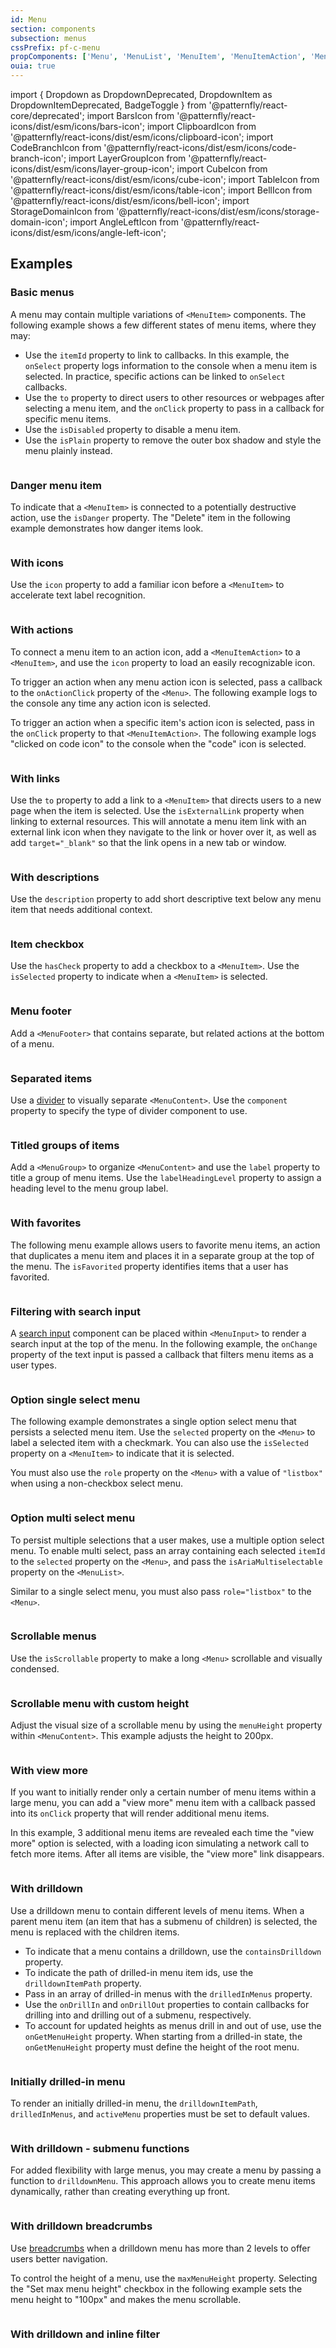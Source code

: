 ```yaml
---
id: Menu
section: components
subsection: menus
cssPrefix: pf-c-menu
propComponents: ['Menu', 'MenuList', 'MenuItem', 'MenuItemAction', 'MenuContent', 'MenuInput', 'MenuGroup']
ouia: true
---
```


import {
Dropdown as DropdownDeprecated,
DropdownItem as DropdownItemDeprecated,
BadgeToggle
} from '@patternfly/react-core/deprecated';
import BarsIcon from '@patternfly/react-icons/dist/esm/icons/bars-icon';
import ClipboardIcon from '@patternfly/react-icons/dist/esm/icons/clipboard-icon';
import CodeBranchIcon from '@patternfly/react-icons/dist/esm/icons/code-branch-icon';
import LayerGroupIcon from '@patternfly/react-icons/dist/esm/icons/layer-group-icon';
import CubeIcon from '@patternfly/react-icons/dist/esm/icons/cube-icon';
import TableIcon from '@patternfly/react-icons/dist/esm/icons/table-icon';
import BellIcon from '@patternfly/react-icons/dist/esm/icons/bell-icon';
import StorageDomainIcon from '@patternfly/react-icons/dist/esm/icons/storage-domain-icon';
import AngleLeftIcon from '@patternfly/react-icons/dist/esm/icons/angle-left-icon';

## Examples

### Basic menus

A menu may contain multiple variations of `<MenuItem>` components. The following example shows a few different states of menu items, where they may:

- Use the `itemId` property to link to callbacks. In this example, the `onSelect` property logs information to the console when a menu item is selected. In practice, specific actions can be linked to `onSelect` callbacks.
- Use the `to` property to direct users to other resources or webpages after selecting a menu item, and the `onClick` property to pass in a callback for specific menu items.
- Use the `isDisabled` property to disable a menu item.
- Use the `isPlain` property to remove the outer box shadow and style the menu plainly instead.

```ts file="MenuBasic.tsx"

```

### Danger menu item

To indicate that a `<MenuItem>` is connected to a potentially destructive action, use the `isDanger` property. The "Delete" item in the following example demonstrates how danger items look.

```ts file="MenuDangerMenuItem.tsx"

```

### With icons

Use the `icon` property to add a familiar icon before a `<MenuItem>` to accelerate text label recognition.

```ts file="MenuWithIcons.tsx"

```

### With actions

To connect a menu item to an action icon, add a `<MenuItemAction>` to a `<MenuItem>`, and use the `icon` property to load an easily recognizable icon.

To trigger an action when any menu action icon is selected, pass a callback to the `onActionClick` property of the `<Menu>`. The following example logs to the console any time any action icon is selected.

To trigger an action when a specific item's action icon is selected, pass in the `onClick` property to that `<MenuItemAction>`. The following example logs "clicked on code icon" to the console when the "code" icon is selected.

```ts file="MenuWithActions.tsx"

```

### With links

Use the `to` property to add a link to a `<MenuItem>` that directs users to a new page when the item is selected. Use the `isExternalLink` property when linking to external resources. This will annotate a menu item link with an external link icon when they navigate to the link or hover over it, as well as add `target="_blank"` so that the link opens in a new tab or window.

```ts file="MenuWithLinks.tsx"

```

### With descriptions

Use the `description` property to add short descriptive text below any menu item that needs additional context.

```ts file="MenuWithDescription.tsx"

```

### Item checkbox

Use the `hasCheck` property to add a checkbox to a `<MenuItem>`. Use the `isSelected` property to indicate when a `<MenuItem>` is selected.

```ts file="./MenuWithCheckbox.tsx" isBeta

```

### Menu footer

Add a `<MenuFooter>` that contains separate, but related actions at the bottom of a menu.

```ts file="MenuWithFooter.tsx"

```

### Separated items

Use a [divider](/components/divider) to visually separate `<MenuContent>`. Use the `component` property to specify the type of divider component to use.

```ts file="MenuWithSeparators.tsx"

```

### Titled groups of items

Add a `<MenuGroup>` to organize `<MenuContent>` and use the `label` property to title a group of menu items. Use the `labelHeadingLevel` property to assign a heading level to the menu group label.

```ts file="MenuWithTitledGroups.tsx"

```

### With favorites

The following menu example allows users to favorite menu items, an action that duplicates a menu item and places it in a separate group at the top of the menu. The `isFavorited` property identifies items that a user has favorited.

```ts file="MenuWithFavorites.tsx"

```

### Filtering with search input

A [search input](/components/search-input) component can be placed within `<MenuInput>` to render a search input at the top of the menu. In the following example, the `onChange` property of the text input is passed a callback that filters menu items as a user types.

```ts file="MenuFilteringWithSearchInput.tsx"

```

### Option single select menu

The following example demonstrates a single option select menu that persists a selected menu item. Use the `selected` property on the `<Menu>` to label a selected item with a checkmark. You can also use the `isSelected` property on a `<MenuItem>` to indicate that it is selected.

You must also use the `role` property on the `<Menu>` with a value of `"listbox"` when using a non-checkbox select menu.

```ts file="MenuOptionSingleSelect.tsx"

```

### Option multi select menu

To persist multiple selections that a user makes, use a multiple option select menu. To enable multi select, pass an array containing each selected `itemId` to the `selected` property on the `<Menu>`, and pass the `isAriaMultiselectable` property on the `<MenuList>`.

Similar to a single select menu, you must also pass `role="listbox"` to the `<Menu>`.

```ts file="MenuOptionMultiSelect.tsx"

```

### Scrollable menus

Use the `isScrollable` property to make a long `<Menu>` scrollable and visually condensed.

```ts file="MenuScrollable.tsx"

```

### Scrollable menu with custom height

Adjust the visual size of a scrollable menu by using the `menuHeight` property within `<MenuContent>`. This example adjusts the height to 200px.

```ts file="MenuScrollableCustomMenuHeight.tsx"

```

### With view more

If you want to initially render only a certain number of menu items within a large menu, you can add a "view more" menu item with a callback passed into its `onClick` property that will render additional menu items.

In this example, 3 additional menu items are revealed each time the "view more" option is selected, with a loading icon simulating a network call to fetch more items. After all items are visible, the "view more" link disappears.

```ts file="MenuWithViewMore.tsx"

```

### With drilldown

Use a drilldown menu to contain different levels of menu items. When a parent menu item (an item that has a submenu of children) is selected, the menu is replaced with the children items.

- To indicate that a menu contains a drilldown, use the `containsDrilldown` property.
- To indicate the path of drilled-in menu item ids, use the `drilldownItemPath` property.
- Pass in an array of drilled-in menus with the `drilledInMenus` property.
- Use the `onDrillIn` and `onDrillOut` properties to contain callbacks for drilling into and drilling out of a submenu, respectively.
- To account for updated heights as menus drill in and out of use, use the `onGetMenuHeight` property. When starting from a drilled-in state, the `onGetMenuHeight` property must define the height of the root menu.

```ts file="./MenuWithDrilldown.tsx" isBeta

```

### Initially drilled-in menu

To render an initially drilled-in menu, the `drilldownItemPath`, `drilledInMenus`, and `activeMenu` properties must be set to default values.

```ts file="./MenuWithDrilldownInitialState.tsx" isBeta

```

### With drilldown - submenu functions

For added flexibility with large menus, you may create a menu by passing a function to `drilldownMenu`. This approach allows you to create menu items dynamically, rather than creating everything up front.

```ts file="./MenuWithDrilldownSubmenuFunctions.tsx" isBeta

```

### With drilldown breadcrumbs

Use [breadcrumbs](/components/breadcrumb) when a drilldown menu has more than 2 levels to offer users better navigation.

To control the height of a menu, use the `maxMenuHeight` property. Selecting the "Set max menu height" checkbox in the following example sets the menu height to "100px" and makes the menu scrollable.

```ts file="MenuWithDrilldownBreadcrumbs.tsx" isBeta

```

### With drilldown and inline filter

```ts file="MenuFilterDrilldown.tsx"

```
